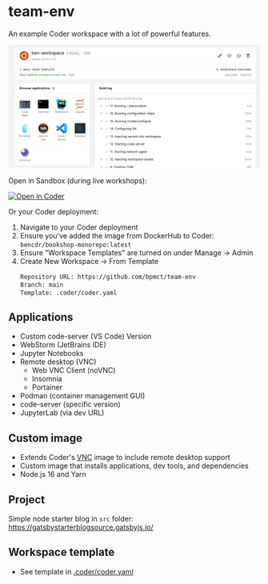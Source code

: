 # team-env

An example Coder workspace with a lot of powerful features.

![Coder dashboard preview](preview.png)

Open in Sandbox (during live workshops):

[![Open in Coder](https://cdn.coder.com/embed-button.svg)](https://sandbox.coder.com/wac/build?project_oauth_service=github&template_oauth_service=github&project_url=git@github.com:bpmct/team-env.git&template_url=https://github.com/bpmct/team-env&template_ref=main&template_filepath=.coder/coder.yaml)

Or your Coder deployment:

1. Navigate to your Coder deployment
1. Ensure you've added the image from DockerHub to Coder: `bencdr/bookshop-monorepo:latest`
1. Ensure "Workspace Templates" are turned on under Manage -> Admin
1. Create New Workspace -> From Template
    ```text
    Repository URL: https://github.com/bpmct/team-env
    Branch: main
    Template: .coder/coder.yaml
    ```

## Applications

- Custom code-server (VS Code) Version
- WebStorm (JetBrains IDE)
- Jupyter Notebooks
- Remote desktop (VNC)
    - Web VNC Client (noVNC)
    - Insomnia 
    - Portainer
- Podman (container management GUI)
- code-server (specific version)
- JupyterLab (via dev URL)

## Custom image

- Extends Coder's [VNC](https://github.com/cdr/enterprise-images/tree/main/images/vnc) image to include remote desktop support
- Custom image that installs applications, dev tools, and dependencies
- Node.js 16 and Yarn

## Project

Simple node starter blog in `src` folder: https://gatsbystarterblogsource.gatsbyjs.io/

## Workspace template

- See template in [.coder/coder.yaml](.coder/coder.yaml)
